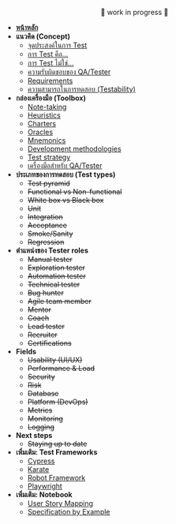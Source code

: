<!-- markdownlint-disable MD041 -->
<!-- markdownlint-disable MD032 MD033 -->

<ul style="text-align: center;">🚧 work in progress 🚧</ul>

- [**หน้าหลัก**](/)
- **แนวคิด (Concept)**
  - [จุดประสงค์ในการ Test](/concepts/testing-purpose.md)
  - [การ Test คือ…](/concepts/what-testing-is.md)
  - [การ Test ไม่ใช่…](/concepts/what-testing-is-not.md)
  - [ความรับผิดชอบของ QA/Tester](/concepts/tester-responsibilities.md)
  - [Requirements](/concepts/requirements.md)
  - [ความสามารถในการทดสอบ (Testability)](/concepts/testability.md)
- **กล่องเครื่องมือ (Toolbox)**
  - [Note-taking](/toolbox/note-taking.md)
  - [Heuristics](/toolbox/heuristics.md)
  - [Charters](/toolbox/charters.md)
  - [Oracles](/toolbox/oracles.md)
  - [Mnemonics](/toolbox/mnemonics.md)
  - [Development methodologies](/toolbox/dev-methodologies.md)
  - [Test strategy](/toolbox/test-strategy.md)
  - [เครื่องมือสำหรับ QA/Tester](/toolbox/tester-tools.md)
- **ประเภทของการทดสอบ (Test types)**
  - ~~Test pyramid~~
  - ~~Functional vs Non-functional~~
  - ~~White box vs Black box~~
  - ~~Unit~~
  - ~~Integration~~
  - ~~Acceptance~~
  - ~~Smoke/Sanity~~
  - ~~Regression~~
- **ตำแหน่งของ Tester roles**
  - ~~Manual tester~~
  - ~~Exploration tester~~
  - ~~Automation tester~~
  - ~~Technical tester~~
  - ~~Bug hunter~~
  - ~~Agile team member~~
  - ~~Mentor~~
  - ~~Coach~~
  - ~~Lead tester~~
  - ~~Recruiter~~
  - ~~Certifications~~
- **Fields**
  - ~~Usability (UI/UX)~~
  - ~~Performance & Load~~
  - ~~Security~~
  - ~~Risk~~
  - ~~Database~~
  - ~~Platform (DevOps)~~
  - ~~Metrics~~
  - ~~Monitoring~~
  - ~~Logging~~
- **Next steps**
  - ~~Staying up to date~~
- **เพิ่มเติม: Test Frameworks**
  - [Cypress](/toolbox/framework/cypress.md)
  - [Karate](/toolbox/framework/karate.md)
  - [Robot Framework](/toolbox/framework/robot.md)
  - [Playwright](/toolbox/framework/playwright.md)
- **เพิ่มเติม: Notebook**
  - [User Story Mapping](/notebook/user-story-mapping.md)
  - [Specification by Example](/notebook/specification-by-example.md)
